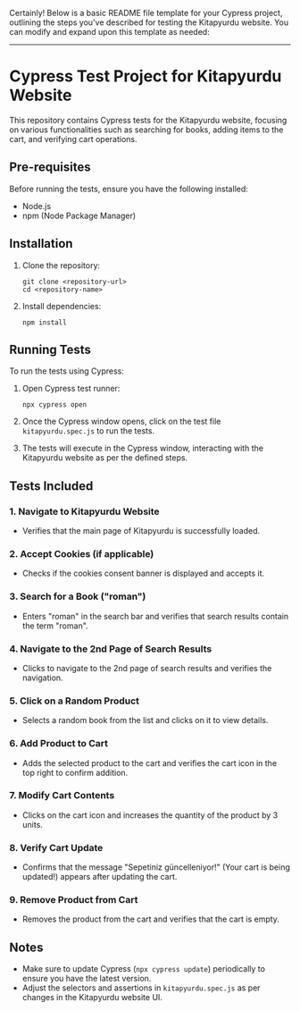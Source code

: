Certainly! Below is a basic README file template for your Cypress project, outlining the steps you've described for testing the Kitapyurdu website. You can modify and expand upon this template as needed:

---

# Cypress Test Project for Kitapyurdu Website

This repository contains Cypress tests for the Kitapyurdu website, focusing on various functionalities such as searching for books, adding items to the cart, and verifying cart operations.

## Pre-requisites

Before running the tests, ensure you have the following installed:

- Node.js
- npm (Node Package Manager)

## Installation

1. Clone the repository:

   ```
   git clone <repository-url>
   cd <repository-name>
   ```

2. Install dependencies:

   ```
   npm install
   ```

## Running Tests

To run the tests using Cypress:

1. Open Cypress test runner:

   ```
   npx cypress open
   ```

2. Once the Cypress window opens, click on the test file `kitapyurdu.spec.js` to run the tests.

3. The tests will execute in the Cypress window, interacting with the Kitapyurdu website as per the defined steps.

## Tests Included

### 1. Navigate to Kitapyurdu Website

- Verifies that the main page of Kitapyurdu is successfully loaded.

### 2. Accept Cookies (if applicable)

- Checks if the cookies consent banner is displayed and accepts it.

### 3. Search for a Book ("roman")

- Enters "roman" in the search bar and verifies that search results contain the term "roman".

### 4. Navigate to the 2nd Page of Search Results

- Clicks to navigate to the 2nd page of search results and verifies the navigation.

### 5. Click on a Random Product

- Selects a random book from the list and clicks on it to view details.

### 6. Add Product to Cart

- Adds the selected product to the cart and verifies the cart icon in the top right to confirm addition.

### 7. Modify Cart Contents

- Clicks on the cart icon and increases the quantity of the product by 3 units.

### 8. Verify Cart Update

- Confirms that the message "Sepetiniz güncelleniyor!" (Your cart is being updated!) appears after updating the cart.

### 9. Remove Product from Cart

- Removes the product from the cart and verifies that the cart is empty.

## Notes

- Make sure to update Cypress (`npx cypress update`) periodically to ensure you have the latest version.
- Adjust the selectors and assertions in `kitapyurdu.spec.js` as per changes in the Kitapyurdu website UI.
